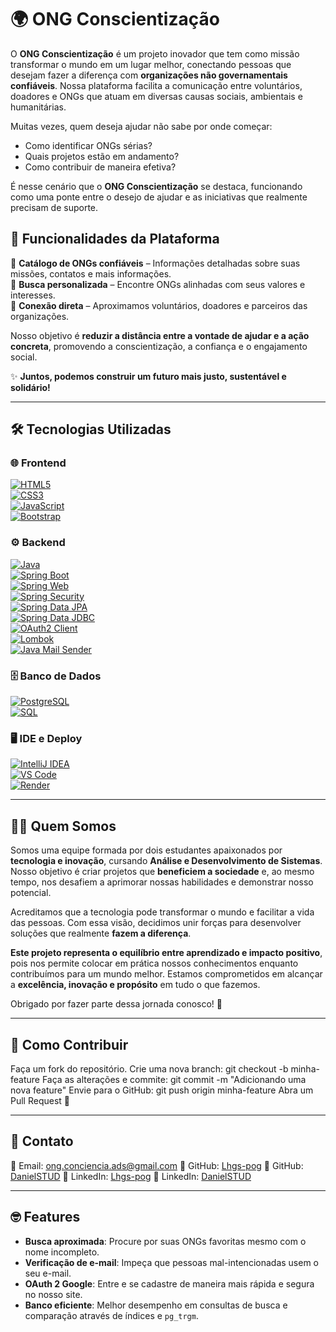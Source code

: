 # 🌍 ONG Conscientização

O **ONG Conscientização** é um projeto inovador que tem como missão transformar o mundo em um lugar melhor, conectando pessoas que desejam fazer a diferença com **organizações não governamentais confiáveis**. Nossa plataforma facilita a comunicação entre voluntários, doadores e ONGs que atuam em diversas causas sociais, ambientais e humanitárias.  

Muitas vezes, quem deseja ajudar não sabe por onde começar:  
- Como identificar ONGs sérias?  
- Quais projetos estão em andamento?  
- Como contribuir de maneira efetiva?  

É nesse cenário que o **ONG Conscientização** se destaca, funcionando como uma ponte entre o desejo de ajudar e as iniciativas que realmente precisam de suporte.

## 🚀 Funcionalidades da Plataforma  
🔹 **Catálogo de ONGs confiáveis** – Informações detalhadas sobre suas missões, contatos e mais informações.  
🔹 **Busca personalizada** – Encontre ONGs alinhadas com seus valores e interesses.  
🔹 **Conexão direta** – Aproximamos voluntários, doadores e parceiros das organizações.  

Nosso objetivo é **reduzir a distância entre a vontade de ajudar e a ação concreta**, promovendo a conscientização, a confiança e o engajamento social.  

✨ **Juntos, podemos construir um futuro mais justo, sustentável e solidário!**  

---

## 🛠️ Tecnologias Utilizadas  

### 🌐 **Frontend**  
[![HTML5](https://img.shields.io/badge/HTML5-E34F26?style=for-the-badge&logo=html5&logoColor=white)](https://developer.mozilla.org/pt-BR/docs/Web/HTML)  
[![CSS3](https://img.shields.io/badge/CSS3-1572B6?style=for-the-badge&logo=css3&logoColor=white)](https://developer.mozilla.org/pt-BR/docs/Web/CSS)  
[![JavaScript](https://img.shields.io/badge/JavaScript-F7DF1E?style=for-the-badge&logo=javascript&logoColor=black)](https://developer.mozilla.org/pt-BR/docs/Web/JavaScript)  
[![Bootstrap](https://img.shields.io/badge/Bootstrap-7952B3?style=for-the-badge&logo=bootstrap&logoColor=white)](https://getbootstrap.com/)  

### ⚙️ **Backend**  
[![Java](https://img.shields.io/badge/Java_17-007396?style=for-the-badge&logo=openjdk&logoColor=white)](https://www.oracle.com/java/)  
[![Spring Boot](https://img.shields.io/badge/Spring_Boot-6DB33F?style=for-the-badge&logo=spring-boot&logoColor=white)](https://spring.io/projects/spring-boot)  
[![Spring Web](https://img.shields.io/badge/Spring_Web-6DB33F?style=for-the-badge&logo=spring&logoColor=white)](https://spring.io/guides/gs/rest-service/)  
[![Spring Security](https://img.shields.io/badge/Spring_Security-6DB33F?style=for-the-badge&logo=spring&logoColor=white)](https://spring.io/projects/spring-security)  
[![Spring Data JPA](https://img.shields.io/badge/Spring_Data_JPA-6DB33F?style=for-the-badge&logo=spring&logoColor=white)](https://spring.io/projects/spring-data-jpa)  
[![Spring Data JDBC](https://img.shields.io/badge/Spring_Data_JDBC-6DB33F?style=for-the-badge&logo=spring&logoColor=white)](https://spring.io/projects/spring-data-jdbc)  
[![OAuth2 Client](https://img.shields.io/badge/OAuth2_Client-6DB33F?style=for-the-badge&logo=spring&logoColor=white)](https://spring.io/guides/tutorials/spring-boot-oauth2/)  
[![Lombok](https://img.shields.io/badge/Lombok-6DB33F?style=for-the-badge&logo=spring&logoColor=white)](https://projectlombok.org/)  
[![Java Mail Sender](https://img.shields.io/badge/Java_Mail_Sender-6DB33F?style=for-the-badge&logo=spring&logoColor=white)](https://javaee.github.io/javamail/)  

### 🗄️ **Banco de Dados**  
[![PostgreSQL](https://img.shields.io/badge/PostgreSQL-336791?style=for-the-badge&logo=postgresql&logoColor=white)](https://www.postgresql.org/)  
[![SQL](https://img.shields.io/badge/SQL-003B57?style=for-the-badge&logo=database&logoColor=white)](https://www.w3schools.com/sql/)  

### 🖥️ **IDE e Deploy**  
[![IntelliJ IDEA](https://img.shields.io/badge/IntelliJ-000000?style=for-the-badge&logo=intellij-idea&logoColor=white)](https://www.jetbrains.com/idea/)  
[![VS Code](https://img.shields.io/badge/VS_Code-007ACC?style=for-the-badge&logo=visual-studio-code&logoColor=white)](https://code.visualstudio.com/)  
[![Render](https://img.shields.io/badge/Render-46E3B7?style=for-the-badge&logo=render&logoColor=white)](https://render.com/)  

---

## 👩‍💻 Quem Somos  
Somos uma equipe formada por dois estudantes apaixonados por **tecnologia e inovação**, cursando **Análise e Desenvolvimento de Sistemas**. Nosso objetivo é criar projetos que **beneficiem a sociedade** e, ao mesmo tempo, nos desafiem a aprimorar nossas habilidades e demonstrar nosso potencial.  

Acreditamos que a tecnologia pode transformar o mundo e facilitar a vida das pessoas. Com essa visão, decidimos unir forças para desenvolver soluções que realmente **fazem a diferença**.  

**Este projeto representa o equilíbrio entre aprendizado e impacto positivo**, pois nos permite colocar em prática nossos conhecimentos enquanto contribuímos para um mundo melhor. Estamos comprometidos em alcançar a **excelência, inovação e propósito** em tudo o que fazemos.  

Obrigado por fazer parte dessa jornada conosco! 💙  

---

## 📌 Como Contribuir
Faça um fork do repositório.
Crie uma nova branch: git checkout -b minha-feature
Faça as alterações e commite: git commit -m "Adicionando uma nova feature"
Envie para o GitHub: git push origin minha-feature
Abra um Pull Request 🚀

---

## 📧 Contato
📩 Email: ong.conciencia.ads@gmail.com
🐙 GitHub: [Lhgs-pog](https://github.com/Lhgs-pog)
🐙 GitHub: [DanielSTUD](https://github.com/DanielSUTD)
🔗 LinkedIn: [Lhgs-pog](https://www.linkedin.com/in/lucas-henrique-gon%C3%A7alves-souto-a0764b30b/)
🔗 LinkedIn: [DanielSTUD]()

---

## 🤓 Features
- **Busca aproximada**: Procure por suas ONGs favoritas mesmo com o nome incompleto.  
- **Verificação de e-mail**: Impeça que pessoas mal-intencionadas usem o seu e-mail.  
- **OAuth 2 Google**: Entre e se cadastre de maneira mais rápida e segura no nosso site.  
- **Banco eficiente**: Melhor desempenho em consultas de busca e comparação através de índices e `pg_trgm`.  


